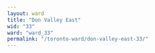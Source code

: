 ```yaml
---
layout: ward
title: "Don Valley East"
wid: "33"
ward: "ward_33"
permalink: "/toronto-ward/don-valley-east-33/"
---
```

